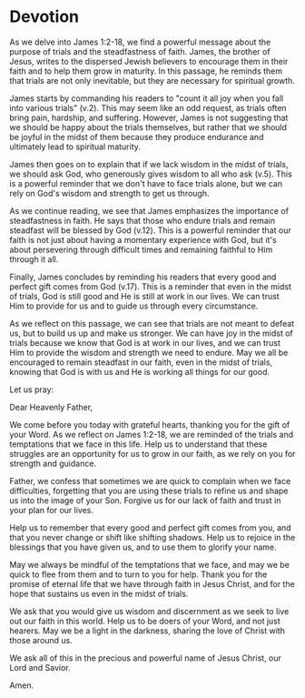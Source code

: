 # Devotion

As we delve into James 1:2-18, we find a powerful message about the purpose of trials and the steadfastness of faith. James, the brother of Jesus, writes to the dispersed Jewish believers to encourage them in their faith and to help them grow in maturity. In this passage, he reminds them that trials are not only inevitable, but they are necessary for spiritual growth.

James starts by commanding his readers to "count it all joy when you fall into various trials" (v.2). This may seem like an odd request, as trials often bring pain, hardship, and suffering. However, James is not suggesting that we should be happy about the trials themselves, but rather that we should be joyful in the midst of them because they produce endurance and ultimately lead to spiritual maturity.

James then goes on to explain that if we lack wisdom in the midst of trials, we should ask God, who generously gives wisdom to all who ask (v.5). This is a powerful reminder that we don't have to face trials alone, but we can rely on God's wisdom and strength to get us through.

As we continue reading, we see that James emphasizes the importance of steadfastness in faith. He says that those who endure trials and remain steadfast will be blessed by God (v.12). This is a powerful reminder that our faith is not just about having a momentary experience with God, but it's about persevering through difficult times and remaining faithful to Him through it all.

Finally, James concludes by reminding his readers that every good and perfect gift comes from God (v.17). This is a reminder that even in the midst of trials, God is still good and He is still at work in our lives. We can trust Him to provide for us and to guide us through every circumstance.

As we reflect on this passage, we can see that trials are not meant to defeat us, but to build us up and make us stronger. We can have joy in the midst of trials because we know that God is at work in our lives, and we can trust Him to provide the wisdom and strength we need to endure. May we all be encouraged to remain steadfast in our faith, even in the midst of trials, knowing that God is with us and He is working all things for our good.

Let us pray:

Dear Heavenly Father,

We come before you today with grateful hearts, thanking you for the gift of your Word. As we reflect on James 1:2-18, we are reminded of the trials and temptations that we face in this life. Help us to understand that these struggles are an opportunity for us to grow in our faith, as we rely on you for strength and guidance.

Father, we confess that sometimes we are quick to complain when we face difficulties, forgetting that you are using these trials to refine us and shape us into the image of your Son. Forgive us for our lack of faith and trust in your plan for our lives.

Help us to remember that every good and perfect gift comes from you, and that you never change or shift like shifting shadows. Help us to rejoice in the blessings that you have given us, and to use them to glorify your name.

May we always be mindful of the temptations that we face, and may we be quick to flee from them and to turn to you for help. Thank you for the promise of eternal life that we have through faith in Jesus Christ, and for the hope that sustains us even in the midst of trials.

We ask that you would give us wisdom and discernment as we seek to live out our faith in this world. Help us to be doers of your Word, and not just hearers. May we be a light in the darkness, sharing the love of Christ with those around us.

We ask all of this in the precious and powerful name of Jesus Christ, our Lord and Savior.

Amen.